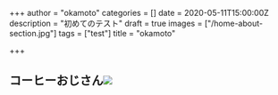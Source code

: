 +++
author = "okamoto"
categories = []
date = 2020-05-11T15:00:00Z
description = "初めてのテスト"
draft = true
images = ["/home-about-section.jpg"]
tags = ["test"]
title = "okamoto"

+++
## コーヒーおじさん![](/img/home-jumbotron.jpg)